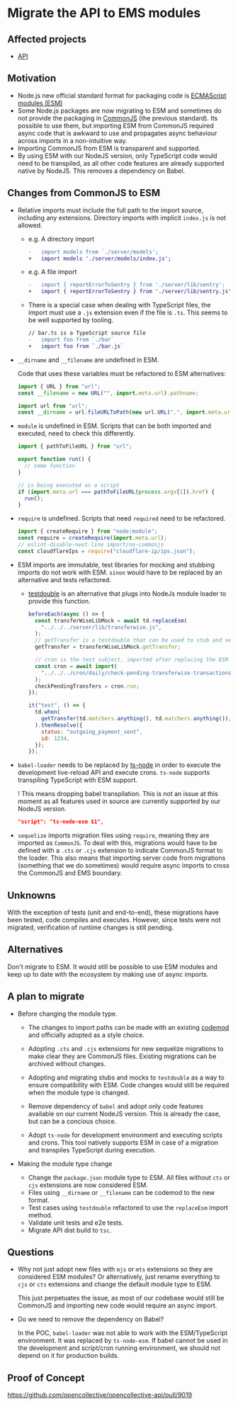 # Migrate the API to EMS modules

## Affected projects

- [API](https://github.com/opencollective/opencollective-api)

## Motivation

- Node.js new official standard format for packaging code is [ECMAScript modules (ESM)](https://nodejs.org/api/esm.html#introduction)
- Some Node.js packages are now migrating to ESM and sometimes do not provide the packaging in [CommonJS](https://nodejs.org/api/modules.html#modules-commonjs-modules) (the previous standard). Its possible to use them, but importing ESM from CommonJS required async code that is awkward to use and propagates async behaviour across imports in a non-intuitive way.
- Importing CommonJS from ESM is transparent and supported.
- By using ESM with our NodeJS version, only TypeScript code would need to be transpiled, as all other code features are already supported native by NodeJS. This removes a dependency on Babel.

## Changes from CommonJS to ESM

- Relative imports must include the full path to the import source, including any extensions. Directory imports with implicit `index.js` is not allowed.

  - e.g. A directory import

    ```diff
    -   import models from `./server/models';
    +   import models './server/models/index.js';
    ```

  - e.g. A file import

    ```diff
    -   import { reportErrorToSentry } from './server/lib/sentry';
    +   import { reportErrorToSentry } from './server/lib/sentry.js';
    ```

  - There is a special case when dealing with TypeScript files, the import must use a `.js` extension even if the file is `.ts`. This seems to be well supported by tooling.

    ```diff
    // bar.ts is a TypeScript source file
    -   import foo from `./bar`
    +   import foo from `./bar.js`
    ```

- `__dirname` and `__filename` are undefined in ESM.

  Code that uses these variables must be refactored to ESM alternatives:

  ```js
  import { URL } from "url";
  const __filename = new URL("", import.meta.url).pathname;
  ```

  ```js
  import url from "url";
  const __dirname = url.fileURLToPath(new url.URL(".", import.meta.url));
  ```

- `module` is undefined in ESM. Scripts that can be both imported and executed, need to check this differently.

  ```js
  import { pathToFileURL } from "url";

  export function run() {
    // some function
  }

  // is being executed as a script
  if (import.meta.url === pathToFileURL(process.argv[1]).href) {
    run();
  }
  ```

- `require` is undefined. Scripts that need `required` need to be refactored.

  ```js
  import { createRequire } from "node:module";
  const require = createRequire(import.meta.url);
  // eslint-disable-next-line import/no-commonjs
  const cloudflareIps = require("cloudflare-ip/ips.json");
  ```

- ESM imports are immutable, test libraries for mocking and stubbing imports do not work with ESM. `sinon` would have to be replaced by an alternative and tests refactored.

  - [testdouble](https://github.com/testdouble/testdouble.js) is an alternative that plugs into NodeJs module loader to provide this function.

    ```js
    beforeEach(async () => {
      const transferWiseLibMock = await td.replaceEsm(
        "../../../server/lib/transferwise.js",
      );
      // getTransfer is a testdouble that can be used to stub and verify calls to it.
      getTransfer = transferWiseLibMock.getTransfer;

      // cron is the test subject, imported after replacing the ESM dependency above.
      const cron = await import(
        "../../../cron/daily/check-pending-transferwise-transactions.js"
      );
      checkPendingTransfers = cron.run;
    });

    it("test", () => {
      td.when(
        getTransfer(td.matchers.anything(), td.matchers.anything()),
      ).thenResolve({
        status: "outgoing_payment_sent",
        id: 1234,
      });
    });
    ```

- `babel-loader` needs to be replaced by [ts-node](https://github.com/TypeStrong/ts-node) in order to execute the development live-reload API and execute crons. `ts-node` supports transpiling TypeScript with ESM support.

  ! This means dropping babel transpilation. This is not an issue at this moment as all features used in source are currently supported by our NodeJS version.

  ```json
  "script": "ts-node-esm $1",
  ```

- `sequelize` imports migration files using `require`, meaning they are imported as `CommonJS`. To deal with this, migrations would have to be defined with a `.cts` or `.cjs` extension to indicate CommonJS format to the loader. This also means that importing server code from migrations (something that we do sometimes) would require async imports to cross the CommonJS and EMS boundary.

## Unknowns

With the exception of tests (unit and end-to-end), these migrations have been tested, code compiles and executes. However, since tests were not migrated, verification of runtime changes is still pending.

## Alternatives

Don't migrate to ESM. It would still be possible to use ESM modules and keep up to date with the ecosystem by making use of async imports.

## A plan to migrate

- Before changing the module type.

  - The changes to import paths can be made with an existing [codemod](https://github.com/opencollective/opencollective-api/pull/9019/files#diff-7341deb36778f7c94fa66088ec984375d622ee86e364fd89e9ae075683f79268) and officially adopted as a style choice.

  - Adopting `.cts` and `.cjs` extensions for new sequelize migrations to make clear they are CommonJS files. Existing migrations can be archived without changes.

  - Adopting and migrating stubs and mocks to `testdouble` as a way to ensure compatibility with ESM. Code changes would still be required when the module type is changed.

  - Remove dependency of `babel` and adopt only code features available on our current NodeJS version. This is already the case, but can be a concious choice.

  - Adopt `ts-node` for development environment and executing scripts and crons. This tool natively supports ESM in case of a migration and transpiles TypeScript during execution.

- Making the module type change

  - Change the `package.json` module type to ESM. All files without `cts` or `cjs` extensions are now considered ESM.
  - Files using `__dirname` or `__filename` can be codemod to the new format.
  - Test cases using `testdouble` refactored to use the `replaceEsm` import method.
  - Validate unit tests and e2e tests.
  - Migrate API dist build to `tsc`.

## Questions

- Why not just adopt new files with `mjs` or `mts` extensions so they are considered ESM modules? Or alternatively, just rename everything to `cjs` or `cts` extensions and change the default module type to ESM.

  This just perpetuates the issue, as most of our codebase would still be CommonJS and importing new code would require an async import.

- Do we need to remove the dependency on Babel?

  In the POC, `babel-loader` was not able to work with the ESM/TypeScript environment. It was replaced by `ts-node-esm`. If babel cannot be used in the development and script/cron running environment, we should not depend on it for production builds.

## Proof of Concept

<https://github.com/opencollective/opencollective-api/pull/9019>
